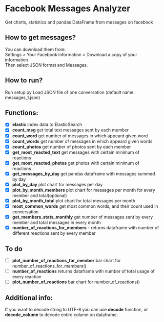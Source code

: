 # Facebook Messages Analyzer
Get charts, statistics and pandas DataFrame from messages on facebook

## How to get messages?
You can download them from:<br />
Settings > Your Facebook Information > Download a copy of your information<br />
Then select JSON format and Messages.

## How to run?
Run setup.py
Load JSON file of one conversation (default name: messages_1.json)<br />

## Functions:
- [X] <b>elastic</b> index data to ElasticSearch<br />
- [X] <b>count_msg</b> get total text messages sent by each member<br />
- [X] <b>count_word</b> get number of messages in which appeard given word
- [X] <b>count_words</b> get number of messages in which appeard given words
- [X] <b>count_photos</b> get number of photos sent by each member
- [X] <b>get_most_reacted_text</b> get messages with certain minimum of reactions
- [X] <b>get_most_reacted_photos</b> get photos with certain minimum of reactions
- [X] <b>get_messages_by_day</b> get pandas dataframe with messages summed by day<br />
- [X] <b>plot_by_day</b> plot chart for messages per day<br />
- [X] <b>plot_by_month_members</b> plot chart for messages per month for every member and total(optional)
- [X] <b>plot_by_month_total</b> plot chart for total messages per month
- [X] <b>most_common_words</b> get most common words, and their count used in conversation
- [X] <b>get_members_stats_monthly</b> get number of messages sent by every member and total messages in every month
- [X] <b>number_of_reactions_for_members</b> - returns dataframe with number of different reactions sent by every member

## To do
- [ ] <b>plot_number_of_reactions_for_member</b> bar chart for number_of_reactions_for_members()
- [ ] <b>number_of_reactions</b> returns dataframe with number of total usage of every reaction
- [ ] <b>plot_number_of_reactions</b> bar chart for number_of_reactions()

## Additional info:
If you want to decode string to UTF-8 you can use <b>decode</b> function, or <b>decode_column</b> to decode entire column on dataframe.